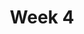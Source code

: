 ---
    title: Week 4
    weekNumber: 4
    days:
      - date: 2022-10-17
        events:
          "**LEC 11**{: .label .label-lecture } [Conditional Statements and Iteration](http://datahub.ucsd.edu/user-redirect/git-sync?repo=https://github.com/dsc-courses/dsc10-2022-fa&subPath=lectures/lec11/lec11.ipynb) [✏️](resources/lectures/lec11/lec11.html)":
            "[CIT 9.1-9.2](https://inferentialthinking.com/chapters/09/Randomness.html)"
                
          "**DIS 4**{: .label .label-disc } [Functions, Subgroups, Merge, and Control Flow](https://practice.dsc10.com/disc04/index.html)":
      - date: 2022-10-18
        events:
          
          "**HW 3**{: .label .label-hw } **[Data Visualization and Python Functions](http://datahub.ucsd.edu/user-redirect/git-sync?repo=https://github.com/dsc-courses/dsc10-2022-fa&subPath=homeworks/hw03/hw03.ipynb)**":
      - date: 2022-10-19
        events:
          "**LEC 12**{: .label .label-lecture } [Probability](resources/lectures/lec12/lec12-solutions.html) ([blank slides](resources/lectures/lec12/lec12-blank.pdf), annotated slides: [A](resources/lectures/lec12/lec12-A00.pdf) • [B](resources/lectures/lec12/lec12-B00.pdf) • [C](resources/lectures/lec12/lec12-C00.pdf) • [D](resources/lectures/lec12/lec12-D00.pdf))":
            "[CIT 9.5](https://inferentialthinking.com/chapters/09/5/Finding_Probabilities.html)"
                
      - date: 2022-10-21
        events:
          "**LEC 13**{: .label .label-lecture } Simulation":
            "[CIT 9.3-9.4](https://inferentialthinking.com/chapters/09/3/Simulation.html)"
                
      - date: 2022-10-22
        events:
          
          "**Lab 4**{: .label .label-lab } **[DataFrames, Control Flow, and Probability](http://datahub.ucsd.edu/user-redirect/git-sync?repo=https://github.com/dsc-courses/dsc10-2022-fa&subPath=labs/lab04/lab04.ipynb)**":
---
